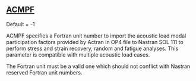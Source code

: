 ## [ACMPF](https://help.hexagonmi.com/bundle/MSC_Nastran_2022.4/page/Nastran_Combined_Book/qrg/parameters/TOC.ACMPF.xhtml)

Default = -1

ACMPF specifies a Fortran unit number to import the acoustic load modal participation factors provided by Actran in OP4 file to Nastran SOL 111 to perform stress and strain recovery, random and fatigue analyses. This parameter is compatible with multiple acoustic load cases.

The Fortran unit must be a valid one which should not conflict with Nastran reserved Fortran unit numbers.

